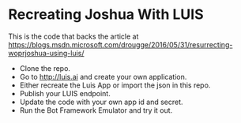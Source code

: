 # Recreating Joshua With LUIS

This is the code that backs the article at https://blogs.msdn.microsoft.com/drougge/2016/05/31/resurrecting-woprjoshua-using-luis/

- Clone the repo.
- Go to http://luis.ai and create your own application.
- Either recreate the Luis App or import the json in this repo.
- Publish your LUIS endpoint.
- Update the code with your own app id and secret.
- Run the Bot Framework Emulator and try it out.
